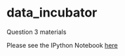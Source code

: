 # data_incubator
Question 3 materials

Please see the IPython Notebook [here](Data_Incubator_Project.ipynb)
